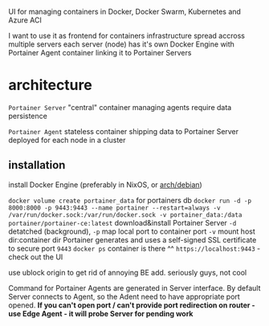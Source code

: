 UI for managing containers in Docker, Docker Swarm, Kubernetes and Azure ACI

I want to use it as frontend for containers infrastructure spread accross multiple servers
	each server (node) has it's own Docker Engine with Portainer Agent container linking it to Portainer Servers

# architecture
`Portainer Server`
	"central" container managing agents
	require data persistence

`Portainer Agent`
	stateless container shipping data to Portainer Server
	deployed for each node in a cluster

## installation
install Docker Engine (preferably in NixOS, or [arch/debian](./docker))

`docker volume create portainer_data` for portainers db
`docker run -d -p 8000:8000 -p 9443:9443 --name portainer --restart=always -v /var/run/docker.sock:/var/run/docker.sock -v portainer_data:/data portainer/portainer-ce:latest` download&install Portainer Server
	`-d` detatched (background), `-p` map local port to container port
	`-v` mount host dir:container dir
	Portainer generates and uses a self-signed SSL certificate to secure port `9443`
`docker ps` container is there ^^
`https://localhost:9443` - check out the UI

use ublock origin to get rid of annoying BE add. seriously guys, not cool

Command for Portainer Agents are generated in Server interface. By default Server connects to Agent, so the Adent need to have appropriate port opened.
**If you can't open port / can't provide port redirection on router - use Edge Agent - it will probe Server for pending work**

